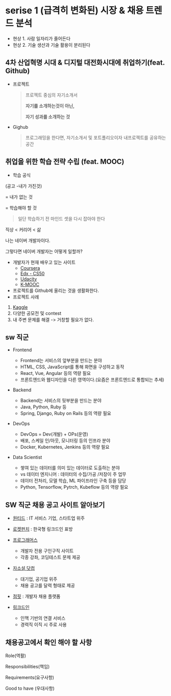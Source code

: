 
# serise 1 (급격히 변화된) 시장 & 채용 트렌드 분석

- 현상 1. 사람 일자리가 줄어든다
- 현상 2. 기술 생산과 기술 활용이 분리된다



## 4차 산업혁명 시대 & 디지털 대전화시대에 취업하기(feat. Github)

- 프로젝트

	> 프로젝트 중심의 자기소개서 
	>
	> **자기를 소개하는것이 아닌,**
	>
	> **자기 성과를 소개하는 것**



- Gighub

	> 프로그래밍을 한다면, 자기소개서 및 포트폴리오이자 내프로젝트를 공유하는 공간



## 취업을 위한 학습 전략 수립 (feat. MOOC)

- 학습 공식

(공고 -내가 가진것)

= 내가 없는 것

= 학습해야 할 것



> 일단 학습하기 전 마인드 셋을 다시 잡아야 한다

직상 < 커리어 < 삶

나는 네이버 개발자이다. 

그렇다면 네이버 개발자는 어떻게 일할까?

- 개발자가 현재 배우고 있는 사이트
  - [Coursera](http://www.coursera.org)
  - [Edx - CS50](http://www.edx.org)
  - [Udacity](http://www.edx.org)
  - [K-MOOC](http://www.kmooc.kr)
- 프로젝트를 Github에 올리는 것을 생활화한다.
- 프로젝트 사례
1. [Kaggle](http://www.kaggle.com/)	
2. 다양한 공모전 및 contest
3. 내 주변 문제를 해결 -> 거창할 필요가 없다.



## sw 직군

- Frontend

  -  Frontend는 서비스의 앞부분을 만드는 분야
  -  HTML, CSS, JavaScript를 통해 화면을 구성하고 동작
  -  React, Vue, Angular 등의 역량 필요
  - 프론트엔드와 웹디자인을 다른 영역이다.(요즘은 프론트엔드로 통합되는 추세)
- Backend
  - Backend는 서비스의 뒷부분을 만드는 분야
  - Java, Python, Ruby 등
  - Spring, Django, Ruby on Rails 등의 역량 필요

- DevOps
  - DevOps = Dev(개발) + OPs(운영)
  - 배포, 스케일 인/아웃, 모니터링 등의 인프라 분야
  - Docker, Kubernetes, Jenkins 등의 역량 필요

- Data Scientist
  - 쌓여 있는 데이터를 의미 있는 데이터로 도출하는 분야
  -  vs 데이터 엔지니어 : 데이터의 수집/가공 /저장이 주 업무
  - 데이터 전처리, 모델 학습, ML 파이프라인 구축 등을 담당
  - Python, Tensorflow, Pytrch, Kubeflow 등의 역량 필요



## SW 직군 채용 공고 사이트 알아보기

- [원티드](http://www.wanted.co.kr/) : IT 서비스 기업, 스타트업 위주
- [로켓펀치](http://www.rocketpunch.com/) : 한국형 링크드인 표방
- [프로그래머스](http://programmers.co.kr/)
  - 개발자 전용 구인구직 사이트
  - 각종 강좌, 코딩테스트 문제 제공

- [자소설 닷컴](http://jasoseol.com/)
  - 대기업, 공기업 위주
  - 채용 공고를 달력 형태로 제공
- [점핏](http://www.ju,pit.co.kr/) : 개발자 채용 플랫폼
- [링크드인](http://kr.linkedin.com/)
  - 인맥 기반의 연결 서비스 
  - 경력직 이직 시 주로 사용

## 채용공고에서 확인 해야 할 사항

Role(역활)

Responsibilities(책임)

Requirements(요구사항)

Good to have (우대사항)



